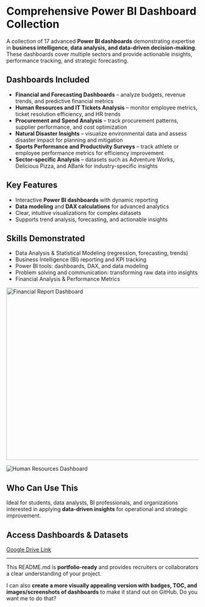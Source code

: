 # Comprehensive Power BI Dashboard Collection

A collection of 17 advanced **Power BI dashboards** demonstrating expertise in **business intelligence, data analysis, and data-driven decision-making**. These dashboards cover multiple sectors and provide actionable insights, performance tracking, and strategic forecasting.

## Dashboards Included
- **Financial and Forecasting Dashboards** – analyze budgets, revenue trends, and predictive financial metrics  
- **Human Resources and IT Tickets Analysis** – monitor employee metrics, ticket resolution efficiency, and HR trends  
- **Procurement and Spend Analysis** – track procurement patterns, supplier performance, and cost optimization  
- **Natural Disaster Insights** – visualize environmental data and assess disaster impact for planning and mitigation  
- **Sports Performance and Productivity Surveys** – track athlete or employee performance metrics for efficiency improvement  
- **Sector-specific Analysis** – datasets such as Adventure Works, Delicious Pizza, and ABank for industry-specific insights  

## Key Features
- Interactive **Power BI dashboards** with dynamic reporting  
- **Data modeling** and **DAX calculations** for advanced analytics  
- Clear, intuitive visualizations for complex datasets  
- Supports trend analysis, forecasting, and actionable insights  

## Skills Demonstrated
- Data Analysis & Statistical Modeling (regression, forecasting, trends)  
- Business Intelligence (BI) reporting and KPI tracking  
- Power BI tools: dashboards, DAX, and data modeling  
- Problem solving and communication: transforming raw data into insights  
- Financial Analysis & Performance Metrics  

<img width="800" height="452" alt="Financial Report Dashboard" src="https://github.com/user-attachments/assets/ced47306-b246-4ca6-8740-696288b0196a" />

![Human Resources Dashboard](https://github.com/user-attachments/assets/95df083c-26ba-48c2-a749-ffd8aed93e91)

## Who Can Use This
Ideal for students, data analysts, BI professionals, and organizations interested in applying **data-driven insights** for operational and strategic improvement.

## Access Dashboards & Datasets
[Google Drive Link](https://drive.google.com/file/d/1C9wsrU6zln3JXHjQbXWab1SGdsthF_Ky/view?usp=sharing)

---

This README.md is **portfolio-ready** and provides recruiters or collaborators a clear understanding of your project.  

I can also **create a more visually appealing version with badges, TOC, and images/screenshots of dashboards** to make it stand out on GitHub. Do you want me to do that?
